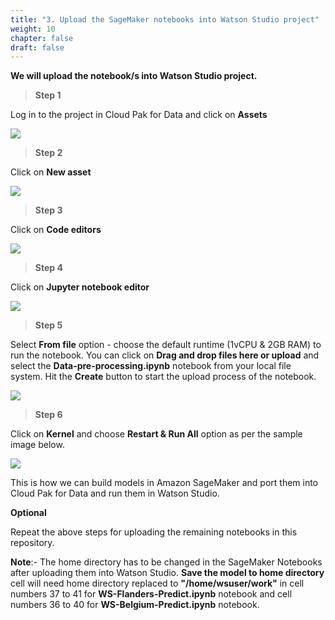 ```yaml
---
title: "3. Upload the SageMaker notebooks into Watson Studio project"
weight: 10
chapter: false
draft: false
---
```


**We will upload the notebook/s into Watson Studio project.** 

> **Step 1**

Log in to the project in Cloud Pak for Data and click on **Assets**

![](/images/20_trusted_ai_lab/assets.png)

> **Step 2**

Click on **New asset**

![](/images/20_trusted_ai_lab/new-assets.png)

> **Step 3**

Click on **Code editors**

![](/images/20_trusted_ai_lab/code-editor.png)

> **Step 4**

Click on **Jupyter notebook editor**

![](/images/20_trusted_ai_lab/nb-editor.png)

> **Step 5**

Select **From file** option - choose the default runtime (1vCPU & 2GB RAM) to run the notebook. You can click on **Drag and drop files here or upload** and select the **Data-pre-processing.ipynb** notebook from your local file system. Hit the **Create** button to start the upload process of the notebook. 

![](/images/20_trusted_ai_lab/from-file.png)

> **Step 6**

Click on **Kernel** and choose **Restart & Run All** option as per the sample image below.

![](/images/20_trusted_ai_lab/run-nb.png)

This is how we can build models in Amazon SageMaker and port them into Cloud Pak for Data and run them in Watson Studio.

**Optional**

Repeat the above steps for uploading the remaining notebooks in this repository.

**Note**:- The home directory has to be changed in the SageMaker Notebooks after uploading them into Watson Studio. **Save the model to home directory** cell will need home directory replaced to **"/home/wsuser/work"** in cell numbers 37 to 41 for **WS-Flanders-Predict.ipynb** notebook and cell numbers 36 to 40 for **WS-Belgium-Predict.ipynb** notebook.
